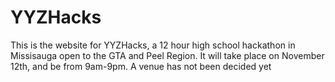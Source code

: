 # YYZHacks
This is the website for YYZHacks, a 12 hour high school hackathon in Missisauga open to the GTA and Peel Region. It will take place on November 12th, and be from 9am-9pm. A venue has not been decided yet
